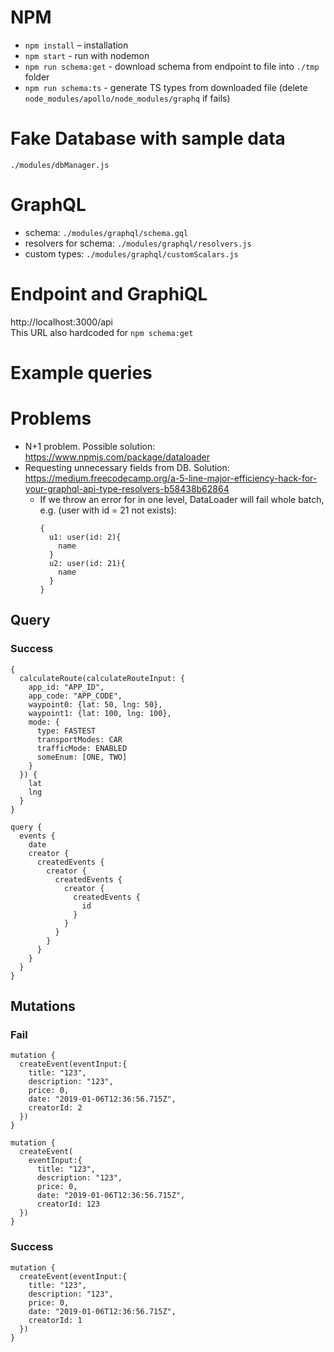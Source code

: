 # NPM
- `npm install` – installation
- `npm start` - run with nodemon
- `npm run schema:get` - download schema from endpoint to file into `./tmp` folder
- `npm run schema:ts` - generate TS types from downloaded file (delete `node_modules/apollo/node_modules/graphq` if fails)

# Fake Database with sample data
`./modules/dbManager.js`

# GraphQL
- schema: `./modules/graphql/schema.gql`
- resolvers for schema: `./modules/graphql/resolvers.js`
- custom types: `./modules/graphql/customScalars.js`

# Endpoint and GraphiQL
http://localhost:3000/api  
This URL also hardcoded for `npm schema:get` 

# Example queries

# Problems
- N+1 problem. Possible solution: https://www.npmjs.com/package/dataloader
- Requesting unnecessary fields from DB. Solution: https://medium.freecodecamp.org/a-5-line-major-efficiency-hack-for-your-graphql-api-type-resolvers-b58438b62864
  - If we throw an error for in one level, DataLoader will fail whole batch, e.g. (user with id = 21 not exists):
    ~~~~
    { 
      u1: user(id: 2){
        name
      } 
      u2: user(id: 21){
        name
      } 
    }
    ~~~~


## Query
### Success

~~~~
{
  calculateRoute(calculateRouteInput: {
    app_id: "APP_ID", 
    app_code: "APP_CODE", 
    waypoint0: {lat: 50, lng: 50}, 
    waypoint1: {lat: 100, lng: 100},
    mode: {
      type: FASTEST
      transportModes: CAR
      trafficMode: ENABLED
      someEnum: [ONE, TWO]
    }
  }) {
    lat
    lng
  }
}
~~~~

~~~~
query {
  events {
    date
    creator {
      createdEvents {
        creator {
          createdEvents {
            creator {
              createdEvents {
                id
              }
            }
          }
        }
      }
    }
  }
}
~~~~



## Mutations
### Fail
~~~~
mutation {
  createEvent(eventInput:{
    title: "123", 
    description: "123", 
    price: 0, 
    date: "2019-01-06T12:36:56.715Z", 
    creatorId: 2
  })
}
~~~~

~~~~
mutation {
  createEvent(
    eventInput:{
      title: "123", 
      description: "123", 
      price: 0, 
      date: "2019-01-06T12:36:56.715Z", 
      creatorId: 123
  })
}
~~~~
### Success
~~~~ 
mutation {
  createEvent(eventInput:{
    title: "123", 
    description: "123", 
    price: 0,
    date: "2019-01-06T12:36:56.715Z", 
    creatorId: 1
  })
}
~~~~

